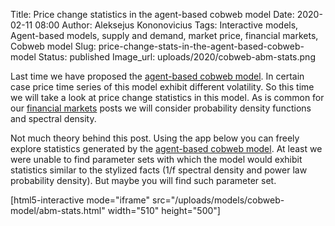 Title: Price change statistics in the agent-based cobweb model
Date: 2020-02-11 08:00
Author: Aleksejus Kononovicius
Tags: Interactive models, Agent-based models, supply and demand, market price, financial markets, Cobweb model
Slug: price-change-stats-in-the-agent-based-cobweb-model
Status: published
Image_url: uploads/2020/cobweb-abm-stats.png

Last time we have proposed the
[agent-based cobweb model]({filename}/articles/2020/cobweb-abm.md). In certain
case price time series of this model exhibit different volatility. So this time
we will take a look at price change statistics in this model. As is common for
our [financial markets](/tag/financial-markets) posts we will consider
probability density functions and spectral density.
<!--more-->

Not much theory behind this post. Using the app below you can freely explore
statistics generated by the
[agent-based cobweb model]({filename}/articles/2020/cobweb-abm.md). At least we
were unable to find parameter sets with which the model would exhibit
statistics similar to the stylized facts (1/f spectral density and power law
probability density). But maybe you will find such parameter set.

[html5-interactive mode="iframe"
src="/uploads/models/cobweb-model/abm-stats.html" width="510" height="500"]
